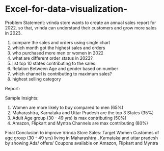 # Excel-for-data-visualization-
Problem Statement:
vrinda store wants to create an annual sales report for 2022. so that, vrinda can understand their customers and grow more sales in 2023.


1. compare the sales and orders using single chart
2. which month got the highest sales and orders
3. who purchased more men or women in 2022
4. what are different order status in 2022?
5. list top 10 states contributing to the sales
6. Relation Between Age and gender based on number
7. which channel is contributing to maximum sales?
8. highest selling category 




Report:


Sample Insights:
1. Women are more likely to buy compared to men (65%)
2. Maharashtra, Karnataka and Uttar Pradesh are the top 3 States (35%)
3. Adult Age group (30 - 49 yrs) is max contributing (50%)
4. Amazon, Flipkart and Myntra Channels are max contributing (80%)


Final Conclusion to improve Vrinda Store Sales:
 Target Women Customes of age group (30 - 49 yrs) living in Maharashtra , Karnataka and uttar pradesh by showing 
Ads/ offers/ Coupons available on Amazon, Flipkart and Myntra
